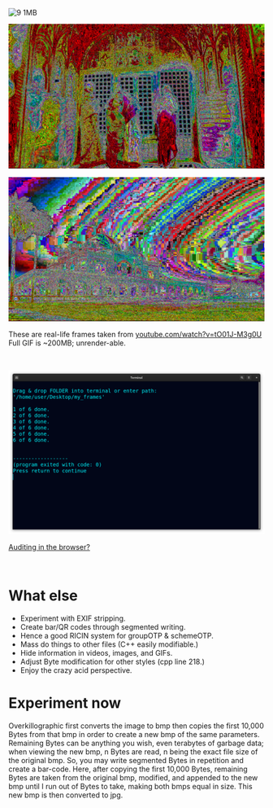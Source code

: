 <!--
Transform images into bizarre absurdity, and experiment with data-image.
-->



![9 1MB](https://user-images.githubusercontent.com/75550631/228114557-75d1867a-eae0-45a6-885d-379e320eac5d.gif)



<p align="center">
  <img src="https://raw.githubusercontent.com/compromise-evident/Overkillographic/main/Other/Frame_1.jpg">
</p>

<p align="center">
  <img src="https://raw.githubusercontent.com/compromise-evident/Overkillographic/main/Other/Frame_2.jpg">
</p>

These are real-life frames taken from [youtube.com/watch?v=tO01J-M3g0U](https://www.youtube.com/watch?v=tO01J-M3g0U)
Full GIF is ~200MB; unrender-able.

<br>

<p align="center">
  <img src="https://raw.githubusercontent.com/compromise-evident/Overkillographic/main/Other/Terminal_bfc6af18cd7b4a361425a38b741379af6931234e14fcc35f36c011a3055c7edc.png">
</p>

[Auditing in the browser?](https://coliru.stacked-crooked.com/a/252c0e681e6602d0)

<br>

# What else

* Experiment with EXIF stripping.
* Create bar/QR codes through segmented writing.
* Hence a good RICIN system for groupOTP & schemeOTP.
* Mass do things to other files (C++ easily modifiable.)
* Hide information in videos, images, and GIFs.
* Adjust Byte modification for other styles (cpp line 218.)
* Enjoy the crazy acid perspective.

# Experiment now

Overkillographic first converts the image to bmp then copies the first 10,000
Bytes from that bmp in order to create a new bmp of the same parameters. Remaining
Bytes can be anything you wish, even terabytes of garbage data; when viewing the
new bmp, n Bytes are read, n being the exact file size of the original bmp.
So, you may write segmented Bytes in repetition and create a bar-code.
Here, after copying the first 10,000 Bytes, remaining Bytes are taken from the
original bmp, modified, and appended to the new bmp until I run out of Bytes
to take, making both bmps equal in size. This new bmp is then converted to jpg.
